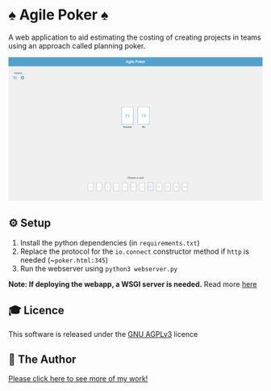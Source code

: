 # ♠️ Agile Poker ♠️
A web application to aid estimating the costing of creating projects in teams using an approach called planning poker.

![](websiteScreenshot.png)

## ⚙️ Setup
1. Install the python dependencies (in `requirements.txt`)
2. Replace the protocol for the `io.connect` constructor method if `http` is needed (~`poker.html:345`)
3. Run the webserver using `python3 webserver.py`

**Note: If deploying the webapp, a WSGI server is needed.** Read more [here](https://flask.palletsprojects.com/en/2.0.x/deploying/index.html)

## 🎓 Licence
This software is released under the [GNU AGPLv3](LICENSE) licence

## 👨 The Author
[Please click here to see more of my work!](https://tomstowe.co.uk)
